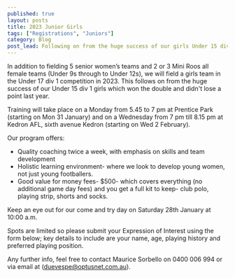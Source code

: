 ```yaml
---
published: true
layout: posts
title: 2023 Junior Girls
tags: ["Registrations", "Juniors"]
category: Blog
post_lead: Following on from the huge success of our girls Under 15 div 1 team which won the double and didn't lose a point in 2022, we will once again be fielding a team in the Under 17 div 1 girls competition in 2023. Our fees of $500 includes coaching twice a week, full kit and all game day fees. We also have a come and try day on Saturday 28 January 2022 at 10 am where everyone is welcome to join.
---
```


In addition to fielding 5 senior women’s teams and 2 or 3 Mini Roos all female teams (Under 9s through to Under 12s), we will field a girls team in the Under 17 div 1 competition in 2023. This follows on from the huge success of our Under 15 div 1 girls which won the double and didn't lose a point last year.

Training will take place on a Monday from 5.45 to 7 pm at Prentice Park (starting on Mon 31 January) and on a Wednesday from 7 pm till 8.15 pm at Kedron AFL, sixth avenue Kedron (starting on Wed 2 February).

Our program offers:

- Quality coaching twice a week, with emphasis on skills and team development
- Holistic learning environment- where we look to develop young women, not just young footballers.
- Good value for money fees- $500- which covers everything (no additional game day fees) and you get a full kit to keep- club polo, playing strip, shorts and socks.

Keep an eye out for our come and try day on Saturday 28th January at 10:00 a.m.

Spots are limited so please submit your Expression of Interest using the form below; key details to include are your name, age, playing history and preferred playing position.

Any further info, feel free to contact Maurice Sorbello on 0400 006 994 or via email at (duevespe@optusnet.com.au).
